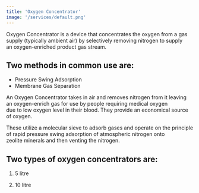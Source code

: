 ```yaml
---
title: 'Oxygen Concentrator'
image: '/services/default.png'
---
```


Oxygen Concentrator is a device that concentrates the oxygen from a gas supply (typically ambient air) by selectively removing nitrogen to supply  
an oxygen-enriched product gas stream.

## Two methods in common use are:  

- Pressure Swing Adsorption
- Membrane Gas Separation  

An Oxygen Concentrator takes in air and removes nitrogen from it leaving an oxygen-enrich gas for use by people requiring medical oxygen  
due to low oxygen level in their blood. They provide an economical source of oxygen.  

These utilize a molecular sieve to adsorb gases and operate on the principle of rapid pressure swing adsorption of atmospheric nitrogen onto  
zeolite minerals and then venting the nitrogen.

## Two types of oxygen concentrators are:

1. 5 litre

2. 10 litre

